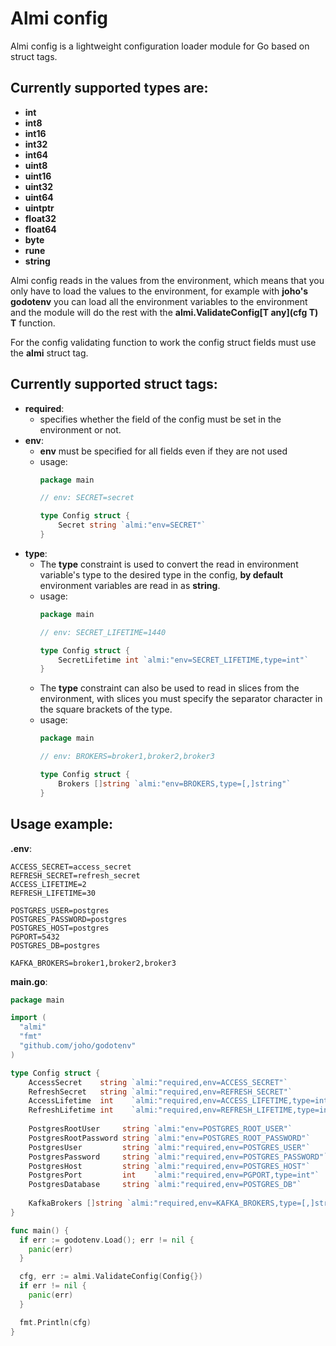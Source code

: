 # Almi config
Almi config is a lightweight configuration loader module for Go based on struct tags.

## Currently supported types are: 
- **int**
- **int8**
- **int16**
- **int32**
- **int64**
- **uint8**
- **uint16**
- **uint32**
- **uint64**
- **uintptr**
- **float32**
- **float64**
- **byte**
- **rune**
- **string**

Almi config reads in the values from the environment,
which means that you only have to load the values to the environment,
for example with **joho's godotenv** you can load all the environment variables
to the environment and the module will do the rest with the
**almi.ValidateConfig\[T any\]\(cfg T\) T** function.

For the config validating function to work the config struct fields must use
the **almi** struct tag.

## Currently supported struct tags:
- **required**:
  - specifies whether the field of the config must be set in the environment or not.
- **env**:
  - **env** must be specified for all fields even if they are not used
  - usage:
    ```go
    package main
    
    // env: SECRET=secret
    
    type Config struct {
        Secret string `almi:"env=SECRET"`
    }
    ```
- **type**:
  - The **type** constraint is used to convert the read in environment variable's
    type to the desired type in the config, **by default** environment variables
    are read in as **string**.
  - usage:
    ```go
    package main

    // env: SECRET_LIFETIME=1440
    
    type Config struct {
        SecretLifetime int `almi:"env=SECRET_LIFETIME,type=int"`
    }
    ```
  - The **type** constraint can also be used to read in slices from the environment,
    with slices you must specify the separator character in the square brackets
    of the type.
  - usage:
    ```go
    package main
    
    // env: BROKERS=broker1,broker2,broker3
    
    type Config struct {
        Brokers []string `almi:"env=BROKERS,type=[,]string"`
    }
    ```
    
## Usage example:
**.env**:
```
ACCESS_SECRET=access_secret
REFRESH_SECRET=refresh_secret
ACCESS_LIFETIME=2
REFRESH_LIFETIME=30

POSTGRES_USER=postgres
POSTGRES_PASSWORD=postgres
POSTGRES_HOST=postgres
PGPORT=5432
POSTGRES_DB=postgres

KAFKA_BROKERS=broker1,broker2,broker3
```

**main.go**:
```go
package main

import (
  "almi"
  "fmt"
  "github.com/joho/godotenv"
)

type Config struct {
	AccessSecret    string `almi:"required,env=ACCESS_SECRET"`
	RefreshSecret   string `almi:"required,env=REFRESH_SECRET"`
	AccessLifetime  int    `almi:"required,env=ACCESS_LIFETIME,type=int"`
	RefreshLifetime int    `almi:"required,env=REFRESH_LIFETIME,type=int"`
	
	PostgresRootUser     string `almi:"env=POSTGRES_ROOT_USER"`
	PostgresRootPassword string `almi:"env=POSTGRES_ROOT_PASSWORD"`
	PostgresUser         string `almi:"required,env=POSTGRES_USER"`
	PostgresPassword     string `almi:"required,env=POSTGRES_PASSWORD"`
	PostgresHost         string `almi:"required,env=POSTGRES_HOST"`
	PostgresPort         int    `almi:"required,env=PGPORT,type=int"`
	PostgresDatabase     string `almi:"required,env=POSTGRES_DB"`
	
	KafkaBrokers []string `almi:"required,env=KAFKA_BROKERS,type=[,]string"`
}

func main() {
  if err := godotenv.Load(); err != nil {
    panic(err)
  }

  cfg, err := almi.ValidateConfig(Config{})
  if err != nil {
    panic(err)
  }

  fmt.Println(cfg)
}
```